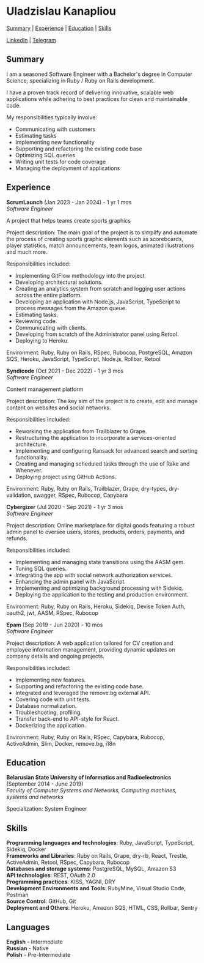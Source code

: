 # Uladzislau Kanapliou #

[Summary](#summary) | [Experience](#experience) | [Education](#education) | [Skills](#skills)

[LinkedIn](https://www.linkedin.com/in/uladzislau-kanapliou/) | [Telegram](https://t.me/uladzislau_kanapliou)

## Summary ##

I am a seasoned Software Engineer with a Bachelor's degree in Computer Science, specializing in Ruby / Ruby on Rails development. 

I have a proven track record of delivering innovative, scalable web applications while adhering to best practices for clean and maintainable code. 

My responsibilities typically involve: 
 - Communicating with customers
 - Estimating tasks
 - Implementing new functionality
 - Supporting and refactoring the existing code base 
 - Optimizing SQL queries
 - Writing unit tests for code coverage
 - Managing the deployment of applications

## Experience ##
**ScrumLaunch** (Jan 2023 - Jan 2024) - 1 yr 1 mos\
*Software Engineer*

A project that helps teams create sports graphics

Project description: The main goal of the project is to simplify and automate the process of creating sports graphic elements such as scoreboards, player statistics, match announcements, team logos, animated illustrations and much more.

Responsibilities included: 
 - Implementing GitFlow methodology into the project.
 - Developing architectural solutions.
 - Creating an analytics system from scratch and logging user actions across the entire platform.
 - Developing an application with Node.js, JavaScript, TypeScript to process messages from the Amazon queue.
 - Estimating tasks.
 - Reviewing code.
 - Communicating with clients.
 - Developing from scratch of the Administrator panel using Retool.
 - Deploying to Heroku.

Environment: Ruby, Ruby on Rails, RSpec, Rubocop, PostgreSQL, Amazon SQS, Heroku, JavaScript, TypeScript, Node.js, Rollbar, Retool

**Syndicode** (Oct 2021 - Dec 2022) - 1 yr 3 mos\
*Software Engineer*

Content management platform

Project description: The key aim of the project is to create, edit and manage content on websites and social networks.

Responsibilities included: 
 - Reworking the application from Trailblazer to Grape.
 - Restructuring the application to incorporate a services-oriented architecture.
 - Implementing and configuring Ransack for advanced search and sorting functionality.
 - Creating and managing scheduled tasks through the use of Rake and Whenever.
 - Deploying project using GitHub Actions.

Environment: Ruby, Ruby on Rails, Trailblazer, Grape, dry-types, dry-validation, swagger, RSpec, Rubocop, Capybara

**Cybergizer** (Jul 2020 - Sep 2021) - 1 yr 3 mos\
*Software Engineer*

Project description: Online marketplace for digital goods featuring a robust admin panel to oversee users, stores, products, orders, payments, and refunds.

Responsibilities included:
 - Implementing and managing state transitions using the AASM gem.
 - Tuning SQL queries.
 - Integrating the app with social network authorization services.
 - Enhancing the admin panel with JavaScript.
 - Implementing and optimizing background processing with Sidekiq.
 - Deploying the application to the testing and production environment.

Environment: Ruby, Ruby on Rails, Heroku, Sidekiq, Devise Token Auth, oauth2, jwt, AASM, RSpec, Rubocop

**Epam** (Sep 2019 - Jun 2020) - 10 mos\
*Software Engineer*

Project description: A web application tailored for CV creation and employee information management, providing dynamic updates on company details and ongoing projects.

Responsibilities included:
 - Implementing new features.
 - Supporting and refactoring the existing code base.
 - Integrated and leveraged the remove.bg external API.
 - Covering code with unit tests.
 - Database normalization.
 - Troubleshooting, profiling.
 - Transfer back-end to API-style for React.
 - Dockerizing the application.
   
Environment:  Ruby, Ruby on Rails, RSpec, Capybara, Rubocop, ActiveAdmin, Slim, Docker, remove.bg, i18n

## Education ##

**Belarusian State University of Informatics and Radioelectronics** (September 2014 - June 2019)\
*Faculty of Computer Systems and Networks, Computing machines, systems and networks*

Specialization: System Engineer

## Skills ##

**Programming languages and technologies**: Ruby, JavaScript, TypeScript, Sidekiq, Docker\
**Frameworks and Libraries**: Ruby on Rails, Grape, dry-rb, React, Trestle, ActiveAdmin, Retool, RSpec, Capybara, Rubocop\
**Databases and storage systems**: PostgreSQL, MySQL, Amazon S3\
**API technologies**: REST, OAuth 2.0\
**Programming practices**: KISS, YAGNI, DRY\
**Development Environments and Tools**: RubyMine, Visual Studio Code, Postman\
**Source Control**: GitHub, Git\
**Deployment and Others**: Heroku, Amazon SQS, HTML, CSS, Rollbar, Sentry

## Languages ##

**English** - Intermediate\
**Russian** - Native\
**Polish** - Pre-Intermediate
